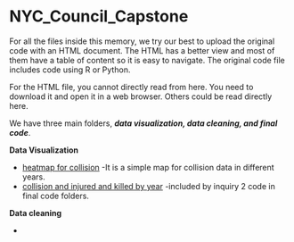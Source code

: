 # NYC_Council_Capstone

For all the files inside this memory, we try our best to upload the original code with an HTML document. The HTML has a better view and most of them have a table of content so it is easy to navigate. The original code file includes code using R or Python. 

For the HTML file, you cannot directly read from here. You need to download it and open it in a web browser. Others could be read directly here. 

We have three main folders, **_data visualization, data cleaning, and final code_**.

**Data Visualization**

- [heatmap for collision](https://github.com/Huang-Yixuan-Memory/NYC_Council_Capstone/blob/main/data%20visualization/heatmap%20for%20collision.html) -It is a simple map for collision data in different years.
- [collision and injured and killed by year]() -included by inquiry 2 code in final code folders.

**Data cleaning**

- 
